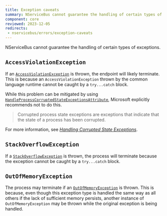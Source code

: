 ```yaml
---
title: Exception caveats
summary: NServiceBus cannot guarantee the handling of certain types of exceptions.
component: core
reviewed: 2023-12-05
redirects:
 - nservicebus/errors/exception-caveats
---
```


NServiceBus cannot guarantee the handling of certain types of exceptions.


## `AccessViolationException`

If an [`AccessViolationException`](https://docs.microsoft.com/en-us/dotnet/api/system.accessviolationexception) is thrown, the endpoint will likely terminate. This is because an `AccessViolationException` thrown by the common language runtime cannot be caught by a `try...catch` block.

While this problem can be mitigated by using [`HandleProcessCorruptedStateExceptionsAttribute`](https://docs.microsoft.com/en-us/dotnet/api/system.runtime.exceptionservices.handleprocesscorruptedstateexceptionsattribute), Microsoft explicitly recommends not to do this.

> Corrupted process state exceptions are exceptions that indicate that the state of a process has been corrupted.

For more information, see [_Handling Corrupted State Exceptions_](https://msdn.microsoft.com/en-us/magazine/dd419661.aspx#id0070035).


## `StackOverflowException`

If a [`StackOverflowException`](https://docs.microsoft.com/en-us/dotnet/api/system.stackoverflowexception) is thrown, the process will terminate because the exception cannot be caught by a `try...catch` block.


## `OutOfMemoryException`

The process may terminate if an [`OutOfMemoryException`](https://docs.microsoft.com/en-us/dotnet/api/system.outofmemoryexception) is thrown. This is because, even though this exception type is handled the same way as all others if the lack of sufficient memory persists, another instance of `OutOfMemoryException` may be thrown while the original exception is being handled.
